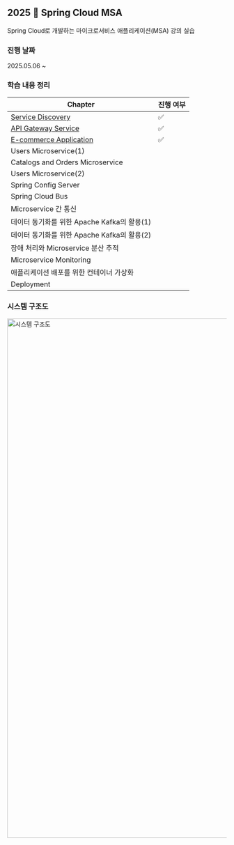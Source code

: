 ## 2025 🍃 Spring Cloud MSA
Spring Cloud로 개발하는 마이크로서비스 애플리케이션(MSA) 강의 실습
### 진행 날짜
2025.05.06 ~ 
### 학습 내용 정리
| Chapter | **진행 여부** |
| --- | --- |
| [Service Discovery](https://github.com/sanchaehwa/spring-cloud-msa/blob/main/doc/1.md) |✅|
| [API Gateway Service](https://github.com/sanchaehwa/spring-cloud-msa/blob/main/doc/2.md)  |✅|
| [E-commerce Application](https://github.com/sanchaehwa/spring-cloud-msa/blob/main/doc/3.md) |✅|
| Users Microservice(1)|  |
| Catalogs and Orders Microservice|  |
| Users Microservice(2) |  |
| Spring Config Server |  |
| Spring Cloud Bus |  |
| Microservice 간 통신 |  |
| 데이터 동기화를 위한 Apache Kafka의 활용(1) |  |
| 데이터 동기화를 위한 Apache Kafka의 활용(2)|  |
| 장애 처리와 Microservice 분산 추적	 |  |
| Microservice Monitoring |  |
| 애플리케이션 배포를 위한 컨테이너 가상화	 |  |
| Deployment |  |
### 시스템 구조도
<img width="1193" alt="시스템 구조도" src="https://github.com/user-attachments/assets/8640f585-d403-40bd-8c4e-cbb3deefcf13" />

